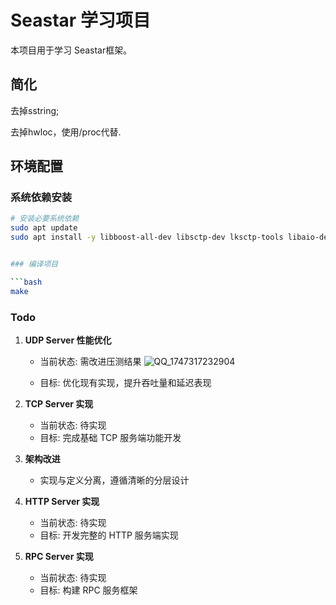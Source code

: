 # Seastar 学习项目

本项目用于学习 Seastar框架。




## 简化
去掉sstring;

去掉hwloc，使用/proc代替.



## 环境配置

### 系统依赖安装
```bash
# 安装必要系统依赖
sudo apt update
sudo apt install -y libboost-all-dev libsctp-dev lksctp-tools libaio-dev libunwind-dev


### 编译项目

```bash
make
```

### Todo

1. **UDP Server 性能优化**
   - 当前状态: 需改进压测结果
     ![QQ_1747317232904](https://github.com/user-attachments/assets/24e6e1a6-f744-41bd-9b16-d12352363ea3)

   - 目标: 优化现有实现，提升吞吐量和延迟表现

2. **TCP Server 实现**
   - 当前状态: 待实现
   - 目标: 完成基础 TCP 服务端功能开发

3. **架构改进**
   - 实现与定义分离，遵循清晰的分层设计

4. **HTTP Server 实现**
   - 当前状态: 待实现
   - 目标: 开发完整的 HTTP 服务端实现

5. **RPC Server 实现**
   - 当前状态: 待实现
   - 目标: 构建 RPC 服务框架

